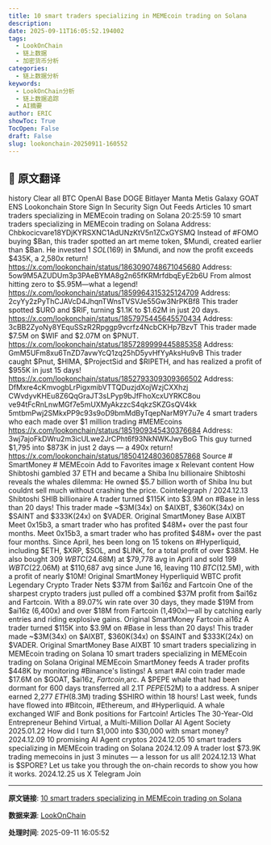 ```yaml
---
title: 10 smart traders specializing in MEMEcoin trading on Solana
description: 
date: 2025-09-11T16:05:52.194002
tags:
  - LookOnChain
  - 链上数据
  - 加密货币分析
categories:
  - 链上数据分析
keywords:
  - LookOnChain分析
  - 链上数据追踪
  - AI摘要
author: ERIC
showToc: True
TocOpen: False
draft: False
slug: lookonchain-20250911-160552
---
```


## 📝 原文翻译

history Clear all BTC OpenAI Base DOGE Bitlayer Manta Metis Galaxy GOAT ENS Lookonchain Store Sign In Security Sign Out Feeds Articles 10 smart traders specializing in MEMEcoin trading on Solana 20:25:59 10 smart traders specializing in MEMEcoin trading on Solana Address: Chbkocicvare18YDjKYRSXNC1AdUNzKtV5n1ZCxGYSMQ Instead of #FOMO buying $Ban, this trader spotted an art meme token, $Mundi, created earlier than $Ban. He invested 1 $SOL($169) in $Mundi, and now the profit exceeds $435K, a 2,580x return! https://x.com/lookonchain/status/1863090748671045680 Address: 5ow9M5AZUDUm3p3PAeBYMA8g2n65fKRMrfdbqEyE2b6U From almost hitting zero to $5.95M—what a legend! https://x.com/lookonchain/status/1859964315325124709 Address: 2cyYy2zPyThCJAVcD4JhqnTWnsTVSVJe55Gw3NrPKBf8 This trader spotted $URO and $RIF, turning $1.1K to $1.62M in just 20 days. https://x.com/lookonchain/status/1857975445645570434 Address: 3cBB2ZyoNy8YEquSSzR2Rpggp9vcrfz4NcbCKHp7BzvT This trader made $7.5M on $WIF and $2.07M on $PNUT. https://x.com/lookonchain/status/1857289999445885358 Address: GmM5UFm8xu6TnZD7avwYcQ1zq25hD5yvHfYyAksHu9vB This trader caught $Pnut, $HIMA, $ProjectSid and $RIPETH, and has realized a profit of $955K in just 15 days! https://x.com/lookonchain/status/1852793309309366502 Address: DfMxre4cKmvogbLrPigxmibVTTQDuzjdXojWzjCXXhzj CWvdyvKHEu8Z6QqGraJT3sLPyp9bJfFhoXcxUYRKC8ou ve94tFcRnLnwMGf7e5mUXMyAkzzcS4qkzSKZGsQV4kk 5mtbmPwj2SMkxPP9c93s9oD9bmMdByTqepNarM9Y7u7e 4 smart traders who each made over $1 million trading #MEMEcoins https://x.com/lookonchain/status/1851909345430376684 Address: 3wj7ajoFkDWru2m3icULwe2JrCPht6f93NkNWKJwyBoG This guy turned $1,795 into $873K in just 2 days — a 490x return! https://x.com/lookonchain/status/1850412480360857868 Source # SmartMoney # MEMEcoin Add to Favorites image x Relevant content How Shibtoshi gambled 37 ETH and became a Shiba Inu billionaire Shibtoshi reveals the whales dilemma: He owned $5.7 billion worth of Shiba Inu but couldnt sell much without crashing the price. Cointelegraph / 2024.12.13 Shibtoshi SHIB billionaire A trader turned $115K into $3.9M on #Base in less than 20 days! This trader made ~$3M(34x) on $AIXBT, $360K(34x) on $SAINT and $333K(24x) on $VADER. Original SmartMoney Base AIXBT Meet 0x15b3, a smart trader who has profited $48M+ over the past four months. Meet 0x15b3, a smart trader who has profited $48M+ over the past four months. Since April, hes been long on 15 tokens on #Hyperliquid, including $ETH, $XRP, $SOL, and $LINK, for a total profit of over $38M. He also bought 309 $WBTC($24.68M) at $79,778 avg in April and sold 199 $WBTC($22.06M) at $110,687 avg since June 16, leaving 110 $BTC($12.5M), with a profit of nearly $10M! Original SmartMoney Hyperliquid WBTC profit Legendary Crypto Trader Nets $37M from $ai16z and Fartcoin One of the sharpest crypto traders just pulled off a combined $37M profit from $ai16z and Fartcoin. With a 89.07% win rate over 30 days, they made $19M from $ai16z (6,400x) and over $18M from Fartcoin (1,490x)—all by catching early entries and riding explosive gains. Original SmartMoney Fartcoin ai16z A trader turned $115K into $3.9M on #Base in less than 20 days! This trader made ~$3M(34x) on $AIXBT, $360K(34x) on $SAINT and $333K(24x) on $VADER. Original SmartMoney Base AIXBT 10 smart traders specializing in MEMEcoin trading on Solana 10 smart traders specializing in MEMEcoin trading on Solana Original MEMEcoin SmartMoney feeds A trader profits $448K by monitoring #Binance's listings! A smart #AI coin trader made $17.6M on $GOAT, $ai16z, $Fartcoin,$arc. A $PEPE whale that had been dormant for 600 days transferred all 2.1T $PEPE($52M) to a address. A sniper earned 2,277 $ETH ($8.3M) trading $SHIRO within 18 hours! Last week, funds have flowed into #Bitcoin, #Ethereum, and #Hyperliquid. A whale exchanged WIF and Bonk positions for Fartcoin! Articles The 30-Year-Old Entrepreneur Behind Virtual, a Multi-Million Dollar AI Agent Society 2025.01.22 How did I turn $1,000 into $30,000 with smart money? 2024.12.09 10 promising AI Agent cryptos 2024.12.05 10 smart traders specializing in MEMEcoin trading on Solana 2024.12.09 A trader lost $73.9K trading memecoins in just 3 minutes — a lesson for us all! 2024.12.13 What is $SPORE? Let us take you through the on-chain records to show you how it works. 2024.12.25 us X Telegram Join

---

**原文链接**: [10 smart traders specializing in MEMEcoin trading on Solana](https://www.lookonchain.com/articles/1029)

**数据来源**: [LookOnChain](https://www.lookonchain.com)

**处理时间**: 2025-09-11 16:05:52

